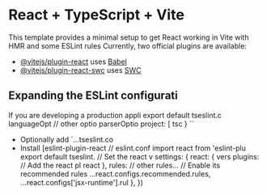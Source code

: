 # React + TypeScript + Vite

This template provides a minimal setup to get React working in Vite with HMR and some ESLint rules
Currently, two official plugins are available:

- [@vitejs/plugin-react](https://github.com/vitejs/vite-plugin-react/blob/main/packages/plugin-react/README.md) uses [Babel](https://babeljs.io/)
- [@vitejs/plugin-react-swc](https://github.com/vitejs/vite-plugin-react-swc) uses [SWC](https://swc.rs/)

## Expanding the ESLint configurati
If you are developing a production appli
export default tseslint.c
  languageOpt
    // other optio
    parserOptio
      project: [
      tsc
  }
``
- Optionally add `...tseslint.co
- Install [eslint-plugin-react
// eslint.conf
import react from 'eslint-plu
export default tseslint.
  // Set the react v
  settings: { react: { vers
  plugins:
    // Add the react pl
    react
  },
  rules: 
    // other rules...
    // Enable its recommended rules
    ...react.configs.recommended.rules,
    ...react.configs['jsx-runtime'].rul
  },
})
```
